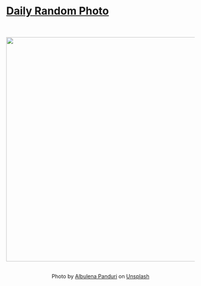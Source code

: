 # [Daily Random Photo](https://www.dailyrandomphoto.com/)

<div align="center">
  <br>
  <br>
  <a href="https://www.dailyrandomphoto.com/p/2023/2023-09-17/"><img src="https://images.unsplash.com/photo-1662484079204-95ffd903e6f3?crop=entropy&cs=tinysrgb&fit=max&fm=jpg&ixid=M3w3NzUwOHwwfDF8cmFuZG9tfHx8fHx8fHx8MTY5NDkxMDYwNXw&ixlib=rb-4.0.3&q=80&w=1080" width="600px"></a>
  <br>
  <br>
  <p class="has-text-grey">Photo by <a href="https://unsplash.com/@albulenapanduri?utm_source=Daily%20Random%20Photo&amp;utm_medium=referral" target="_blank" rel="noopener noreferrer">Albulena Panduri</a> on <a href="https://unsplash.com/photos/n41l6wJSNRg?utm_source=Daily%20Random%20Photo&amp;utm_medium=referral" target="_blank" rel="noopener noreferrer">Unsplash</a></p>
</div>
